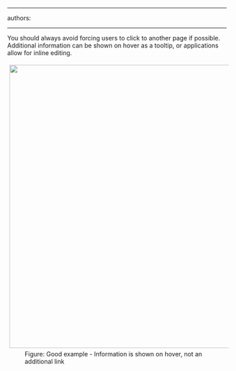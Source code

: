 

---
authors:

---




<span class='intro'> <p>You should always avoid forcing users to click to another page if possible. Additional information can be shown on hover as a tooltip, or applications allow for inline editing.<br></p> </span>

<dl class="goodImage"><dt> 
      <img src="http&#58;//www.ssw.com.au/SSW/Standards/Rules/images/Clickingthrough.jpg" alt="" style="margin&#58;5px;width&#58;650px;" /> 
   </dt><dd>Figure&#58; Good example - Information is shown on hover, not an additional link</dd></dl>


